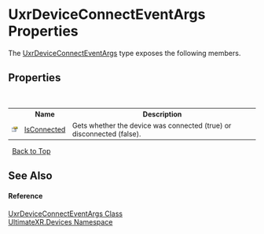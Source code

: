# UxrDeviceConnectEventArgs Properties
 

The <a href="T_UltimateXR_Devices_UxrDeviceConnectEventArgs">UxrDeviceConnectEventArgs</a> type exposes the following members.


## Properties
&nbsp;<table><tr><th></th><th>Name</th><th>Description</th></tr><tr><td>![Public property](media/pubproperty.gif "Public property")</td><td><a href="P_UltimateXR_Devices_UxrDeviceConnectEventArgs_IsConnected">IsConnected</a></td><td>
Gets whether the device was connected (true) or disconnected (false).</td></tr></table>&nbsp;
<a href="#uxrdeviceconnecteventargs-properties">Back to Top</a>

## See Also


#### Reference
<a href="T_UltimateXR_Devices_UxrDeviceConnectEventArgs">UxrDeviceConnectEventArgs Class</a><br /><a href="N_UltimateXR_Devices">UltimateXR.Devices Namespace</a><br />